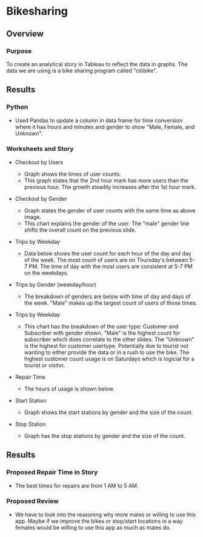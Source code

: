 # Bikesharing

## Overview
### Purpose
To create an analytical story in Tableau to reflect the data in graphs.  The data we are using is a bike sharing program called "citibike". 

## Results 
### Python
  - Used Pandas to update a column in data frame for time conversion where it has hours and minutes and gender to show "Male, Female, and Unknown".  

### Worksheets and Story
  - Checkout by Users
    - Graph shows the times of user counts.
    - This graph states that the 2nd hour mark has more users than the previous hour. The            growth steadily increases after the 1st hour mark.

  - Checkout by Gender
    - Graph states the gender of user counts with the same time as above image. 
    - This chart explains the gender of the user.  The "male" gender line shifts the overall         count on the previous slide. 

  - Trips by Weekday
    - Data below shows the user count for each hour of the day and day of the week. The most         count of users are on Thursday's between 5-7 PM.  The time of day with the most users         are consistent at 5-7 PM on the weekdays.

  - Trips by Gender (weekday/hour)
    - The breakdown of genders are below with time of day and days of the week. "Male" makes         up the largest count of users of those times.

  - Trips by Weekday
    - This chart has the breakdown of the user type: Customer and Subscriber with gender             shown.  "Male" is the highest count for subscriber which does correlate to the other           slides.  The "Unknown" is the highest for customer usertype.  Potentially due to               tourist not wanting to either provide the data or in a rush to use the bike.  The             highest customer count usage is on Saturdays which is logicial for a tourist or visitor. 
  
  - Repair Time
    - The hours of usage is shown below.    
    
  - Start Station
    - Graph shows the start stations by gender and the size of the count. 
  
  - Stop Station
    - Graph has the stop stations by gender and the size of the count. 

## Results
### Proposed Repair Time in Story
  - The best times for repairs are from 1 AM to 5 AM.

### Proposed Review
  - We have to look into the reasoning why more males or willing to use this app. Maybe if we improve the bikes or stop/start locations in a way females would be willing to use this app as much as males do.



